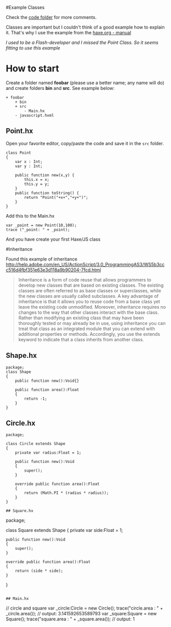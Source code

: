 #Example Classes

Check the [code folder](https://github.com/MatthijsKamstra/haxejs/tree/master/04classes/code) for more comments.

Classes are important but I couldn't think of a good example how to explain it.
That's why I use the example from the [haxe.org - manual](http://haxe.org/manual/types-class-instance.html)

*I used to be a Flash-developer and I missed the Point Class. So it seems fitting to use this example*

# How to start

Create a folder named **foobar** (please use a better name; any name will do) and create folders **bin** and **src**.
See example below:

```
+ foobar
	+ bin
	+ src
		- Main.hx
	- javascript.hxml
```


## Point.hx

Open your favorite editor, copy/paste the code and save it in the `src` folder. 

```
class Point 
{
	var x : Int;
	var y : Int;

	public function new(x,y) {
		this.x = x;
		this.y = y;
	}
	public function toString() {
		return "Point("+x+","+y+")";
	}
}
```

Add this to the Main.hx

	var _point = new Point(10,100);
	trace ("_point: " + _point);

And you have create your first Haxe/JS class


#Inheritance

Found this example of inheritance
<http://help.adobe.com/en_US/ActionScript/3.0_ProgrammingAS3/WS5b3ccc516d4fbf351e63e3d118a9b90204-7fcd.html>

> Inheritance is a form of code reuse that allows programmers to develop new classes that are based on existing classes. The existing classes are often referred to as base classes or superclasses, while the new classes are usually called subclasses. A key advantage of inheritance is that it allows you to reuse code from a base class yet leave the existing code unmodified. Moreover, inheritance requires no changes to the way that other classes interact with the base class. Rather than modifying an existing class that may have been thoroughly tested or may already be in use, using inheritance you can treat that class as an integrated module that you can extend with additional properties or methods. Accordingly, you use the extends keyword to indicate that a class inherits from another class.

## Shape.hx

```
package;
class Shape 
{
	public function new():Void{}
	
	public function area():Float 
	{ 
		return -1; 
	} 
}

```
## Circle.hx

```
package;

class Circle extends Shape 
{ 
	private var radius:Float = 1; 

	public function new():Void
	{
		super();	
	}

	override public function area():Float 
	{ 
		return (Math.PI * (radius * radius)); 
	} 
} 
```
```
## Square.hx

```
package;

class Square extends Shape 
{ 
	private var side:Float = 1; 

	public function new():Void
	{
		super();
	}
	
	override public function area():Float 
	{ 
		return (side * side); 
	} 
} 
```

## Main.hx
```
// circle and square
var _circle:Circle = new Circle(); 
trace("circle.area : " + _circle.area()); // output: 3.141592653589793 
var _square:Square = new Square(); 
trace("square.area : " + _square.area()); // output: 1
```

